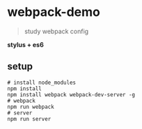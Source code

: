 # webpack-demo
> study webpack config 

**stylus + es6**

## setup
```$xslt
# install node_modules 
npm install
npm install webpack webpack-dev-server -g 
# webpack
npm run webpack
# server
npm run server
```

